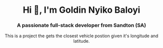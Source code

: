 <h1 align="center">Hi 👋, I'm Goldin Nyiko Baloyi</h1>
<h3 align="center">A passionate full-stack developer from Sandton (SA)</h3>
<p align="center">This is a project the gets the closest vehicle postion given it's longitude and latitude.</P
